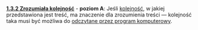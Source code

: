 [**1.3.2 Zrozumiała kolejność**](https://wcag.lepszyweb.pl/#meaningful-sequence) - **poziom A**: Jeśli <a href="#" data-toggle="tooltip" data-original-title="{{site.data.glossary.prawidlowa_kolejnosc_odczytu}}">kolejność</a>, w jakiej przedstawiona jest treść, ma znaczenie dla zrozumienia treści — kolejność taka musi być możliwa do <a href="#" data-toggle="tooltip" data-original-title="{{site.data.glossary.okreslony_programowo}}">odczytane przez program komputerowy</a>.
